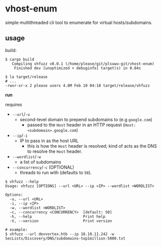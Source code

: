 # vhost-enum

simple multithreaded cli tool to enumerate for virtual hosts/subdomains.

## usage

build:

```
$ cargo build
   Compiling vhfuzz v0.0.1 (/home/please/git/plsuwu-git/vhost-enum)
    Finished dev [unoptimized + debuginfo] target(s) in 0.84s

$ la target/release
# ...
-rwxr-xr-x 2 please users 4.6M Feb 10 04:18 target/release/vhfuzz
```

**run**

requires
- `--url`/`-u`
    - second-level domain to prepend subdomains to (e.g `google.com`)
        - passed to the `Host` header in an HTTP request (`Host: <subdomain>.google.com`)
- `--ip`/`-i`
    - IP to pass in as the host URL
        - this is how the `Host` header is resolved; kind of acts as the DNS to resolve the `Host` header.
- `--wordlist`/`-w`
    - a list of subdomains
- `--concurrency`/`-c` (OPTIONAL)
    - threads to run with (defaults to `50`).

```
$ vhfuzz --help
Usage: vhfuzz [OPTIONS] --url <URL> --ip <IP> --wordlist <WORDLIST>

Options:
  -u, --url <URL>
  -i, --ip <IP>
  -w, --wordlist <WORDLIST>
  -c, --concurrency <CONCURRENCY>  [default: 50]
  -h, --help                       Print help
  -V, --version                    Print version

# example:
$ vhfuzz --url devvortex.htb --ip 10.10.11.242 -w SecLists/Discovery/DNS/subdomains-top1million-5000.txt
```
